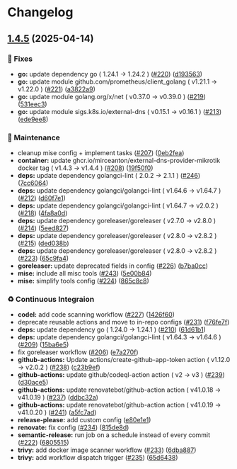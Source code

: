 # Changelog

## [1.4.5](https://github.com/mirceanton/external-dns-provider-mikrotik/compare/v1.4.4...v1.4.5) (2025-04-14)


### 🐛 Fixes

* **go:** update dependency go ( 1.24.1 → 1.24.2 ) ([#220](https://github.com/mirceanton/external-dns-provider-mikrotik/issues/220)) ([d193563](https://github.com/mirceanton/external-dns-provider-mikrotik/commit/d1935630214a39d79128dcd6cb01f8e388363df8))
* **go:** update module github.com/prometheus/client_golang ( v1.21.1 → v1.22.0 ) ([#221](https://github.com/mirceanton/external-dns-provider-mikrotik/issues/221)) ([a3822a9](https://github.com/mirceanton/external-dns-provider-mikrotik/commit/a3822a9e8786a87788066c8a1d361a57cac4ef6b))
* **go:** update module golang.org/x/net ( v0.37.0 → v0.39.0 ) ([#219](https://github.com/mirceanton/external-dns-provider-mikrotik/issues/219)) ([531eec3](https://github.com/mirceanton/external-dns-provider-mikrotik/commit/531eec3d3149697900cd37f5ed9ef84ff0a88d4e))
* **go:** update module sigs.k8s.io/external-dns ( v0.15.1 → v0.16.1 ) ([#213](https://github.com/mirceanton/external-dns-provider-mikrotik/issues/213)) ([ede9ee8](https://github.com/mirceanton/external-dns-provider-mikrotik/commit/ede9ee8450e98288a941db1183e40230fa852456))


### 🧰 Maintenance

* cleanup mise config + implement tasks ([#207](https://github.com/mirceanton/external-dns-provider-mikrotik/issues/207)) ([0eb2fea](https://github.com/mirceanton/external-dns-provider-mikrotik/commit/0eb2fea1c95f8c93a6747a4043fdbdaec6fdcca0))
* **container:** update ghcr.io/mirceanton/external-dns-provider-mikrotik docker tag ( v1.4.3 → v1.4.4 ) ([#208](https://github.com/mirceanton/external-dns-provider-mikrotik/issues/208)) ([19f50f0](https://github.com/mirceanton/external-dns-provider-mikrotik/commit/19f50f07061781d9560377944ea700669980900c))
* **deps:** update dependency golangci-lint ( 2.0.2 → 2.1.1 ) ([#246](https://github.com/mirceanton/external-dns-provider-mikrotik/issues/246)) ([7cc6064](https://github.com/mirceanton/external-dns-provider-mikrotik/commit/7cc60644a73c73ad364b2abe76c9bd83a6d2ea83))
* **deps:** update dependency golangci/golangci-lint ( v1.64.6 → v1.64.7 ) ([#212](https://github.com/mirceanton/external-dns-provider-mikrotik/issues/212)) ([d60f7e1](https://github.com/mirceanton/external-dns-provider-mikrotik/commit/d60f7e1c8d13270936a6df7def7ed4bde406e64c))
* **deps:** update dependency golangci/golangci-lint ( v1.64.7 → v2.0.2 ) ([#218](https://github.com/mirceanton/external-dns-provider-mikrotik/issues/218)) ([4fa8a0d](https://github.com/mirceanton/external-dns-provider-mikrotik/commit/4fa8a0d9de6e7e0f0ee500e8a4befed26fb49376))
* **deps:** update dependency goreleaser/goreleaser ( v2.7.0 → v2.8.0 ) ([#214](https://github.com/mirceanton/external-dns-provider-mikrotik/issues/214)) ([5eed827](https://github.com/mirceanton/external-dns-provider-mikrotik/commit/5eed8273943d064a2748b36852779c2ccb4dbd74))
* **deps:** update dependency goreleaser/goreleaser ( v2.8.0 → v2.8.2 ) ([#215](https://github.com/mirceanton/external-dns-provider-mikrotik/issues/215)) ([ded038b](https://github.com/mirceanton/external-dns-provider-mikrotik/commit/ded038bf72918154c55769b737b2b3799af9ac91))
* **deps:** update dependency goreleaser/goreleaser ( v2.8.0 → v2.8.2 ) ([#223](https://github.com/mirceanton/external-dns-provider-mikrotik/issues/223)) ([65c9fa4](https://github.com/mirceanton/external-dns-provider-mikrotik/commit/65c9fa4fe98ffdb45a7cbe10fc7a7e6d6ff98950))
* **goreleaser:** update deprecated fields in config ([#226](https://github.com/mirceanton/external-dns-provider-mikrotik/issues/226)) ([b7ba0cc](https://github.com/mirceanton/external-dns-provider-mikrotik/commit/b7ba0ccb892d95c1d897f1c3cf9cbd7bf85539a4))
* **mise:** include all misc tools ([#243](https://github.com/mirceanton/external-dns-provider-mikrotik/issues/243)) ([5e00b84](https://github.com/mirceanton/external-dns-provider-mikrotik/commit/5e00b842af1d2333b20e3a0e40f88171e2beb9d6))
* **mise:** simplify tools config ([#224](https://github.com/mirceanton/external-dns-provider-mikrotik/issues/224)) ([865c8c8](https://github.com/mirceanton/external-dns-provider-mikrotik/commit/865c8c82cd5cde79b948baf698ca9ec5deddffdc))


### ♻️ Continuous Integraion

* **codel:** add code scanning workflow ([#227](https://github.com/mirceanton/external-dns-provider-mikrotik/issues/227)) ([1426f60](https://github.com/mirceanton/external-dns-provider-mikrotik/commit/1426f603fe797c5da242941c153a24d70d4b93a2))
* deprecate reusable actions and move to in-repo configs ([#231](https://github.com/mirceanton/external-dns-provider-mikrotik/issues/231)) ([f76fe7f](https://github.com/mirceanton/external-dns-provider-mikrotik/commit/f76fe7f855eaeeeb89b3c9da90dc22041c0f01a0))
* **deps:** update dependency go ( 1.24.0 → 1.24.1 ) ([#210](https://github.com/mirceanton/external-dns-provider-mikrotik/issues/210)) ([61d61b1](https://github.com/mirceanton/external-dns-provider-mikrotik/commit/61d61b16ae97f7b6904423b91a029e29653d31b2))
* **deps:** update dependency golangci/golangci-lint ( v1.64.3 → v1.64.6 ) ([#209](https://github.com/mirceanton/external-dns-provider-mikrotik/issues/209)) ([15ba6e5](https://github.com/mirceanton/external-dns-provider-mikrotik/commit/15ba6e5fd595996040fbe9cc3181d406291c3446))
* fix goreleaser workflow ([#206](https://github.com/mirceanton/external-dns-provider-mikrotik/issues/206)) ([e7a270f](https://github.com/mirceanton/external-dns-provider-mikrotik/commit/e7a270ff57a113d8bb00efc6691ab43c3c21b6ba))
* **github-actions:** Update actions/create-github-app-token action ( v1.12.0 → v2.0.2 ) ([#238](https://github.com/mirceanton/external-dns-provider-mikrotik/issues/238)) ([c23b9ef](https://github.com/mirceanton/external-dns-provider-mikrotik/commit/c23b9efaa88357422d77008e3177e651a29c3a2e))
* **github-actions:** update github/codeql-action action ( v2 → v3 ) ([#239](https://github.com/mirceanton/external-dns-provider-mikrotik/issues/239)) ([d30ace5](https://github.com/mirceanton/external-dns-provider-mikrotik/commit/d30ace53d60c90dd634141e7e09325293f2f55df))
* **github-actions:** update renovatebot/github-action action ( v41.0.18 → v41.0.19 ) ([#237](https://github.com/mirceanton/external-dns-provider-mikrotik/issues/237)) ([ddbc32a](https://github.com/mirceanton/external-dns-provider-mikrotik/commit/ddbc32a16a5d2f89b28eb1570bc2a59308768848))
* **github-actions:** update renovatebot/github-action action ( v41.0.19 → v41.0.20 ) ([#241](https://github.com/mirceanton/external-dns-provider-mikrotik/issues/241)) ([a5fc7ad](https://github.com/mirceanton/external-dns-provider-mikrotik/commit/a5fc7ad85170e5ace42b721a1b75a136c5bbe9ae))
* **release-please:** add custom config ([e80e1e1](https://github.com/mirceanton/external-dns-provider-mikrotik/commit/e80e1e14b2ebd2d5607f3c4f50743f52d1495030))
* **renovate:** fix config ([#234](https://github.com/mirceanton/external-dns-provider-mikrotik/issues/234)) ([815de8d](https://github.com/mirceanton/external-dns-provider-mikrotik/commit/815de8d06e75d8bb9f989a8464b128ef47283b40))
* **semantic-release:** run job on a schedule instead of every commit ([#222](https://github.com/mirceanton/external-dns-provider-mikrotik/issues/222)) ([6805515](https://github.com/mirceanton/external-dns-provider-mikrotik/commit/6805515c406be080cf4bc4b61150f6157611a7c1))
* **trivy:** add docker image scanner workflow ([#233](https://github.com/mirceanton/external-dns-provider-mikrotik/issues/233)) ([6dba887](https://github.com/mirceanton/external-dns-provider-mikrotik/commit/6dba8876ca4f5cde3350486eec129efe886d6ba3))
* **trivy:** add workflow dispatch trigger ([#235](https://github.com/mirceanton/external-dns-provider-mikrotik/issues/235)) ([65d6438](https://github.com/mirceanton/external-dns-provider-mikrotik/commit/65d64385d954532c29d40cf52e878a230b283f17))

